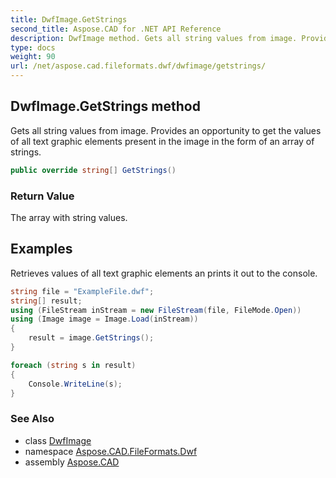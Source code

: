 ```yaml
---
title: DwfImage.GetStrings
second_title: Aspose.CAD for .NET API Reference
description: DwfImage method. Gets all string values from image. Provides an opportunity to get the values of all text graphic elements present in the image in the form of an array of strings
type: docs
weight: 90
url: /net/aspose.cad.fileformats.dwf/dwfimage/getstrings/
---
```

## DwfImage.GetStrings method

Gets all string values from image. Provides an opportunity to get the values of all text graphic elements present in the image in the form of an array of strings.

```csharp
public override string[] GetStrings()
```

### Return Value

The array with string values.

## Examples

Retrieves values of all text graphic elements an prints it out to the console.

```csharp
string file = "ExampleFile.dwf";
string[] result;
using (FileStream inStream = new FileStream(file, FileMode.Open))
using (Image image = Image.Load(inStream))
{
    result = image.GetStrings();
}

foreach (string s in result)
{
    Console.WriteLine(s);
}
```

### See Also

* class [DwfImage](../)
* namespace [Aspose.CAD.FileFormats.Dwf](../../../aspose.cad.fileformats.dwf/)
* assembly [Aspose.CAD](../../../)


